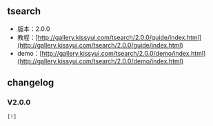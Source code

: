 ## tsearch

* 版本：2.0.0
* 教程：[http://gallery.kissyui.com/tsearch/2.0.0/guide/index.html](http://gallery.kissyui.com/tsearch/2.0.0/guide/index.html)
* demo：[http://gallery.kissyui.com/tsearch/2.0.0/demo/index.html](http://gallery.kissyui.com/tsearch/2.0.0/demo/index.html)

## changelog

### V2.0.0

    [!]


